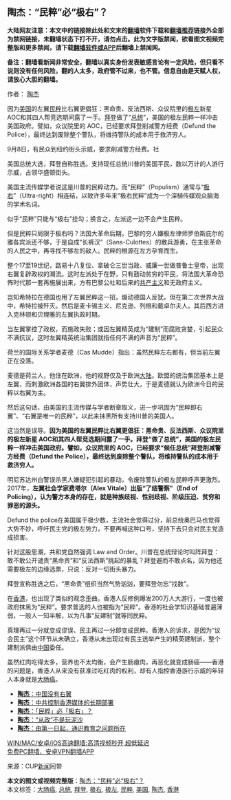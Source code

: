  <h2>陶杰：“民粹”必“极右”？</h2> <p class="notice"><b>大陆网友注意：本文中的链接除此处和文末的<a href="https://github.com/bannedbook/fanqiang" >翻墙</a>软件下载和<a href="https://github.com/killgcd/justmysocks/blob/master/README.md">翻墙推荐</a>链接外全部为禁网链接，未翻墙状态下打不开，请勿点击。此为文字版禁闻，欲看图文视频完整版和更多禁闻，请下载<a href="https://github.com/bannedbook/fanqiang">翻墙软件或APP</a>后翻墙上禁闻网。</p><p>备注：翻墙看新闻非常安全，翻墙以真实身份发表敏感言论有一定风险，但只看不说则没有任何风险，翻的人太多，政府管不过来，也不管。信息自由是天赋人权，请放心大胆的翻墙。</b></p>  <div class="entry"> <p>作者： <a href="https://www.bannedbook.org/bnews/tag/%e9%99%b6%e6%9d%b0/" class="st_tag internal_tag" rel="tag" title="标签 陶杰 下的日志">陶杰</a></p> <p id="summary">因为<a href="https://www.bannedbook.org/bnews/tag/%e7%be%8e%e5%9b%bd/" class="st_tag internal_tag" rel="tag" title="标签 美国 下的日志">美国</a>的左翼<a href="https://www.bannedbook.org/bnews/tag/%E6%B0%91%E7%B2%B9/" class="st_tag internal_tag" rel="tag" title="标签 民粹 下的日志">民粹</a>比右翼更倡狂：黑命贵、反法西斯、众议院里的<a href="https://www.bannedbook.org/bnews/tag/%E6%9E%81%E5%B7%A6/" class="st_tag internal_tag" rel="tag" title="标签 极左 下的日志">极左</a>新星 AOC和其四人帮竞选期间露了一手。<a href="https://www.bannedbook.org/bnews/tag/%e6%8b%9c%e7%99%bb/" class="st_tag internal_tag" rel="tag" title="标签 拜登 下的日志">拜登</a>做了“<a href="https://www.bannedbook.org/bnews/tag/%e6%80%bb%e7%bb%9f/" class="st_tag internal_tag" rel="tag" title="标签 总统 下的日志">总统</a>”，美国的极左民粹一样冲击美国政府。譬如，众议院里的 AOC，已经要求拜登削减警方经费（Defund the Police），最终达到废除整个警队，将维持警队的成本用于救济穷人。</p> <p id="conimg">9月8日，有民众到纽约街头示威，要求削减警方经费。社</p> <p>美国总统大选，拜登自称胜选。支持现任总统川普的美国平民，数以万计的人游行示威，占领华盛顿街头。</p> <p>美国主流传媒学者说这是川普的民粹动力。而“民粹”（Populism）通常与“<a href="https://www.bannedbook.org/bnews/tag/%E6%9E%81%E5%8F%B3/" class="st_tag internal_tag" rel="tag" title="标签 极右 下的日志">极右</a>”（Ultra-right）相连结，以致许多年来“极右民粹”成为一个深植传媒观众脑海的学术名词。</p>  <p>似乎“民粹”只能与“极右”挂勾；换言之，左派这一边不会产生民粹。</p> <p>但是民粹只局限于极右吗？法国大革命后期，巴黎的穷人嫌极左律师罗伯斯庇尔的雅各宾派还不够，于是自成“长裤汉”（Sans-Culottes）的散兵游勇，在主张革命的人民之中，再寻找不够左的敌人。民粹的根源在左方孕育而生。</p> <p>整个17至19世纪，路易十八复位、拿破仑三世当政、威廉一世做普鲁士皇帝，出现右翼复辟政权的潮流。这时左派处于在野，只有鼓动贫穷的平民，将法国大革命恐怖时代那一套再施展出来，方有巴黎公社和后来的<span class='wp_keywordlink'><a href="https://www.bannedbook.org/forum2/topic6177.html" title="《共产主义的终极目的》" target="_blank">共产主义</a></span>和无政府主义。</p> <p>岂知希特拉在德国也用了左翼民粹这一招，煽动德国人反犹。但在第二次世界大战中，希特拉被歼灭。然后是麦卡锡主义、尼克逊、列根和戴卓尔夫人。其后西方进入克林顿和贝理雅的左翼执政时期。</p> <p>当左翼掌控了政权，而施政失败；或因左翼精英成为“建制”而腐败贪婪，引起民众不满抗议，这时左翼精英统治集团就指任何不满的声音为“民粹”。</p>  <p>荷兰的国际关系学者麦德（Cas Mudde）指出：虽然民粹左右都有，但当前左翼正在没落。</p> <p>麦德是荷兰人，他住在欧洲，他的视野仅及于欧洲<span class='wp_keywordlink_affiliate'><a href="https://www.bannedbook.org/" title="大陆" target="_blank">大陆</a></span>。欧盟的统治集团基本上是左翼，而刺激欧洲各国的右翼排外团体，声势壮大，于是麦德就认为欧洲今日的民粹以右翼为主。</p> <p>然后这句话，由美国的主流传媒与学者断章取义，进一步巩固为“民粹即右翼”、“右翼是唯一的民粹”，以此来抹黑所有支持川普的美国人。</p> <p>这当然是误导。<strong>因为美国的左翼民粹比右翼更倡狂：黑命贵、反法西斯、众议院里的极左新星 AOC和其四人帮竞选期间露了一手。拜登“做了总统”，美国的极左民粹一样冲击美国政府。譬如，众议院里的 AOC，已经要求“候任总统”拜登削减警方经费（Defund the Police），最终达到废除整个警队，将维持警队的成本用于救济穷人。</strong></p> <p>明尼苏达州白警误杀黑人嫌疑犯引起的暴动，令废除警队的极左民粹呼声更激烈。2017年，<strong>左翼社会学家费塔尔（Alex Vitale）出版“了结警察”（End of Policing），认为警方本身的存在，就是种族歧视、性别歧视、阶级压迫、贫穷和罪恶的源头。</strong></p>  <p>Defund the police在美国属于极少数，主流社会觉得过分，前总统奥巴马也觉得大势不妙，呼吁民主党的极左势力，不要再喊这种口号，坚持下去只会对民主党造成损害。</p> <p>针对这股思潮，共和党自然强调 Law and Order。川普在总统辩论时叫阵拜登：敢不敢公开谴责“黑命贵”和“反法西斯”挑起的暴乱？拜登避而不敢点名，因为他还需要极左的边缘选票，只说：反对一切街头暴力。</p> <p>拜登宣称胜选之后，“黑命贵”组织当然气势汹汹，要拜登勿忘“找数”。</p> <p>在<a href="https://www.bannedbook.org/bnews/tag/%e9%a6%99%e6%b8%af/" class="st_tag internal_tag" rel="tag" title="标签 香港 下的日志">香港</a>，也出现了类似的观念歪曲。香港人反修例爆发200万人大游行，一度也被政府抹黑为“民粹”。要求普选的人也被指为“民粹”。香港的社会学知识基础普遍薄弱，一般人一知半解，以为凡事“反建制”就等同民粹。</p> <p>真理再过一分就变成谬误、民主再过一分即变成民粹。香港人的诉求，是因为“议会民主”这个环节从未确立，香港从未出现过有民主选举产生的精英建制派，整个建制派俱由<span class='wp_keywordlink_affiliate'><a href="https://www.bannedbook.org/" title="中国" target="_blank">中国</a></span>委任。</p>  <p>虽然红肉吃得太多，营养也不太均衡，会产生肠瘜肉，再恶化就变成肠癌——香港的问题是，香港人从来没有获准过吃红肉的权利，却有人指控香港游行示威的年轻人本身就是<a href="https://www.bannedbook.org/bnews/tag/%E5%A4%A7%E8%82%A0%E7%99%8C/" class="st_tag internal_tag" rel="tag" title="标签 大肠癌 下的日志">大肠癌</a>。</p> <ul class='op-related-articles' title='相关阅读'> <li><a href='https://www.bannedbook.org/bnews/comments/20201205/1442495.html' target='_blank'><b>陶杰</b>：中国没有右翼</a></li> <li><a href='https://www.bannedbook.org/bnews/baitai/20201205/1442360.html' target='_blank'><b>陶杰</b>：中共控制香港媒体的长期部署</a></li> <li><a href='https://www.bannedbook.org/bnews/baitai/20201204/1441845.html' target='_blank'><b>陶杰</b>：「民粹」必「极右」？</a></li> <li><a href='https://www.bannedbook.org/bnews/comments/20201203/1441327.html' target='_blank'><b>陶杰</b>：“从政”不是玩泥沙</a></li> <li><a href='https://www.bannedbook.org/bnews/baitai/20201202/1440423.html' target='_blank'><b>陶杰</b>：由第一日起，通识教育之问题所在</a></li> </ul> <p class="texttj"> <a href="https://github.com/bannedbook/fanqiang/wiki/V2ray%E6%9C%BA%E5%9C%BA" target="_blank">WIN/MAC/安卓/iOS高速翻墙:高清视频秒开,超低延迟</a><br/> <a href="https://github.com/bannedbook/fanqiang/wiki/%E7%A6%81%E9%97%BB%E7%BD%91%E5%AE%89%E5%8D%93%E7%BF%BB%E5%A2%99%E6%96%B0%E9%97%BBAPP" target="_blank">免费PC翻墙、安卓VPN翻墙APP</a></p><p> 来源：CUP<span class='wp_keywordlink_affiliate'><a href="https://www.bannedbook.org/" title="新闻">新闻</a></span>囘带 </p><a name='sharetosocial'></a>       <div><b>本文的图文或视频完整版</b>：<a href='https://www.bannedbook.org/bnews/comments/20201205/1442496.html'>陶杰：“民粹”必“极右”？</a></div>  </div><!--END ENTRY--> <div class="postfooter"> <div>本文标签：<a href="https://www.bannedbook.org/bnews/tag/%E5%A4%A7%E8%82%A0%E7%99%8C/" rel="tag">大肠癌</a>, <a href="https://www.bannedbook.org/bnews/tag/%e6%80%bb%e7%bb%9f/" rel="tag">总统</a>, <a href="https://www.bannedbook.org/bnews/tag/%e6%8b%9c%e7%99%bb/" rel="tag">拜登</a>, <a href="https://www.bannedbook.org/bnews/tag/%E6%9E%81%E5%8F%B3/" rel="tag">极右</a>, <a href="https://www.bannedbook.org/bnews/tag/%E6%9E%81%E5%B7%A6/" rel="tag">极左</a>, <a href="https://www.bannedbook.org/bnews/tag/%E6%B0%91%E7%B2%B9/" rel="tag">民粹</a>, <a href="https://www.bannedbook.org/bnews/tag/%e7%be%8e%e5%9b%bd/" rel="tag">美国</a>, <a href="https://www.bannedbook.org/bnews/tag/%e9%99%b6%e6%9d%b0/" rel="tag">陶杰</a>, <a href="https://www.bannedbook.org/bnews/tag/%e9%a6%99%e6%b8%af/" rel="tag">香港</a></div>  </div><!--END POSTFOOTER--> 